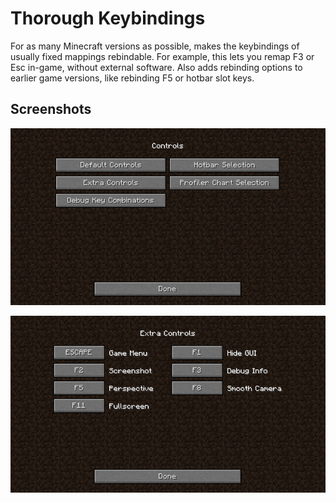 # Thorough Keybindings

For as many Minecraft versions as possible, makes the keybindings of usually
fixed mappings rebindable.
For example, this lets you remap F3 or Esc in-game, without external software.
Also adds rebinding options to earlier game versions, like rebinding F5 or
hotbar slot keys.

## Screenshots

![Controls in Submenus](img/controls-list.png)

![Extra Controls](img/extra-controls.png)
